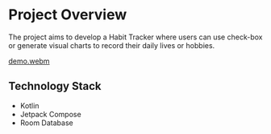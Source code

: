 # Project Overview

The project aims to develop a Habit Tracker where users can use check-box or generate visual charts to record their daily lives or hobbies.

[demo.webm](https://github.com/ByteType/alchemists/assets/90521835/a97d51b5-b766-472b-a8ad-a588c49e0441)

## Technology Stack

+ Kotlin
+ Jetpack Compose
+ Room Database
